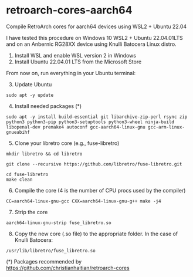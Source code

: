 # retroarch-cores-aarch64
Compile RetroArch cores for aarch64 devices using WSL2 + Ubuntu 22.04

I have tested this procedure on Windows 10 WSL2 + Ubuntu 22.04.01LTS and on an Anbernic RG28XX device using Knulli Batocera Linux distro.


1. Install WSL and enable WSL version 2 in Windows
2. Install Ubuntu 22.04.01 LTS from the Microsoft Store

From now on, run everything in your Ubuntu terminal:

3. Update Ubuntu
```
sudo apt -y update
```

4. Install needed packages (*)
```
sudo apt -y install build-essential git libarchive-zip-perl rsync zip python3 python3-pip python3-setuptools python3-wheel ninja-build libopenal-dev premake4 autoconf gcc-aarch64-linux-gnu gcc-arm-linux-gnueabihf
```

5. Clone your libretro core (e.g., fuse-libretro)

```
mkdir libretro && cd libretro

git clone --recursive https://github.com/libretro/fuse-libretro.git

cd fuse-libretro
make clean
```

6. Compile the core (4 is the number of CPU procs used by the compiler)
```
CC=aarch64-linux-gnu-gcc CXX=aarch64-linux-gnu-g++ make -j4
```

7. Strip the core
```
aarch64-linux-gnu-strip fuse_libretro.so
```

8. Copy the new core (.so file) to the appropriate folder. In the case of Knulli Batocera:
```
/usr/lib/libretro/fuse_libretro.so
```


(*) Packages recommended by https://github.com/christianhaitian/retroarch-cores
